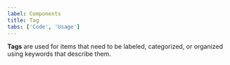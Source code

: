 ```yaml
---
label: Components
title: Tag
tabs: ['Code', 'Usage']
---
```


**Tags** are used for items that need to be labeled, categorized, or organized using keywords that describe them.

<component 
    name="Tag"
    component="tag" 
    variation="tag"
    experimental="true"
    >
</component>
<component-docs component="tag" experimental="true"></component-docs>
